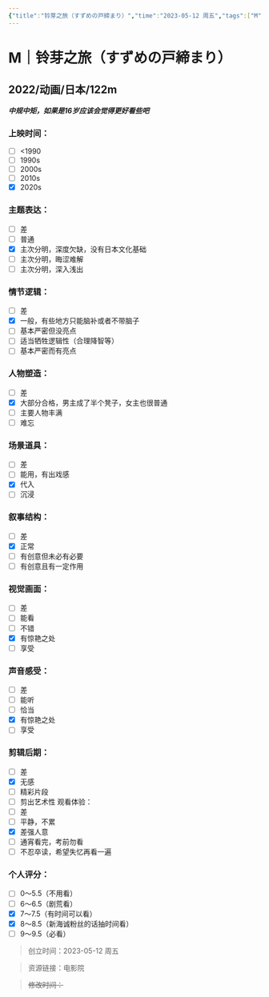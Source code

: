 ```yaml
---
{"title":"铃芽之旅（すずめの戸締まり）","time":"2023-05-12 周五","tags":["M","动画"],"rating":7.5,"dg-publish":true,"permalink":"/300 评价/M/新近看过/铃芽之旅（すずめの戸締まり）/","dgPassFrontmatter":true,"created":"2024-01-25T18:45:04.000+08:00","updated":"2024-01-25T18:45:04.000+08:00"}
---
```



# M｜铃芽之旅（すずめの戸締まり）
## 2022/动画/日本/122m
***中规中矩，如果是16岁应该会觉得更好看些吧***
### 上映时间：
- [ ] <1990
- [ ] 1990s
- [ ] 2000s
- [ ] 2010s
- [x] 2020s
### 主题表达：
- [ ] 差
- [ ] 普通
- [x] 主次分明，深度欠缺，没有日本文化基础
- [ ] 主次分明，晦涩难解
- [ ] 主次分明，深入浅出
### 情节逻辑：
- [ ] 差
- [x] 一般，有些地方只能脑补或者不带脑子
- [ ] 基本严密但没亮点
- [ ] 适当牺牲逻辑性（合理降智等）
- [ ] 基本严密而有亮点
### 人物塑造：
- [ ] 差
- [x] 大部分合格，男主成了半个凳子，女主也很普通
- [ ] 主要人物丰满
- [ ] 难忘
### 场景道具：
- [ ] 差
- [ ] 能用，有出戏感
- [x] 代入
- [ ] 沉浸
### 叙事结构：
- [ ] 差
- [x] 正常
- [ ] 有创意但未必有必要
- [ ] 有创意且有一定作用
### 视觉画面：
- [ ] 差
- [ ] 能看
- [ ] 不错
- [x] 有惊艳之处
- [ ] 享受
### 声音感受：
- [ ] 差
- [ ] 能听
- [ ] 恰当
- [x] 有惊艳之处
- [ ] 享受
### 剪辑后期：
- [ ] 差
- [x] 无感
- [ ] 精彩片段
- [ ] 剪出艺术性
观看体验：
- [ ] 差
- [ ] 平静，不累
- [x] 差强人意
- [ ] 通宵看完，考前勿看
- [ ] 不忍卒读，希望失忆再看一遍
### 个人评分：
- [ ] 0～5.5（不用看）
- [ ] 6～6.5（剧荒看）
- [x] 7～7.5（有时间可以看）
- [x] 8～8.5（新海诚粉丝的话抽时间看）
- [ ] 9～9.5（必看）

>创立时间：2023-05-12 周五

>资源链接：电影院

>~~修改时间：~~



